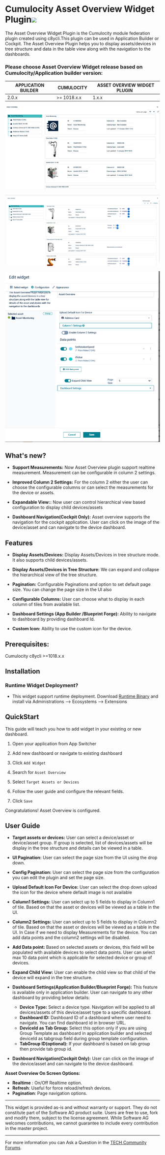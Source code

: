 # Cumulocity Asset Overview Widget Plugin[<img width="35" src="https://user-images.githubusercontent.com/32765455/211497905-561e9197-18b9-43d5-a023-071d3635f4eb.png"/>](https://github.com/SoftwareAG/Cumulocity-Asset-overview-plugin/releases/download/1.1.2/sag-ps-pkg-asset-overview-1.1.2.zip)

The Asset Overview Widget Plugin is the Cumulocity module federation plugin created using c8ycli.This plugin can be used in Application Builder or Cockpit. The Asset Overview Plugin helps you to display assets/devices in tree structure and data in the table view along with the navigation to the dashboards.


### Please choose Asset Overview Widget release based on Cumulocity/Application builder version:


|APPLICATION BUILDER&nbsp;|&nbsp;CUMULOCITY&nbsp;|&nbsp;ASSET OVERVIEW WIDGET PLUGIN&nbsp;|
|--------------------|------------|-----------------------------|
| 2.0.x              | >= 1018.x.x| 1.x.x                       |


<kbd>![Asset-Overview](assets/overview.PNG) </kbd>

<kbd>![Asset-Overview-New](assets/assetoverviewnew.PNG)</kbd>

<kbd>![Asset-Overview-Config](assets/config1.PNG) </kbd>

## What's new?

*  **Support Measurements:** Now Asset Overview plugin support realtime measurement. Measurement can be configurable in column 2 settings.

*  **Improved Column 2 Settings:** For the column 2 either the user can choose the configurable columns or can select the measurements for the device or assets.

*  **Expandable View::** Now user can control hierarchical view based configuration to display child devices/assets

*  **Dashboard Navigation(Cockpit Only):** Asset overview supports the navigation for the cockpit application. User can click on the image of the device/asset and can navigate to the device dashboard.


## Features

*  **Display Assets/Devices:** Display Assets/Devices in tree structure mode. It also supports child devices/assets.

*  **Display Assets/Devices in Tree Structure:** We can expand and collapse the hierarchical view of the tree structure.

*  **Pagination:** Configurable Paginations and option to set default page size. You can change the page size in the UI also
     
*  **Configurable Columns:** User can choose what to display in each column of tiles from available list.

*  **Dashboard Settings (App Builder /Blueprint Forge):** Ability to navigate to dashboard by providing dashboard Id.

*  **Custom Icon:** Ability to use the custom icon for the device.



## Prerequisites:
   Cumulocity c8ycli >=1018.x.x
   

## Installation

### Runtime Widget Deployment?

* This widget support runtime deployment. Download [Runtime Binary](https://github.com/SoftwareAG/Cumulocity-Asset-overview-plugin/releases/download/1.1.2/sag-ps-pkg-asset-overview-1.1.2.zip) and install via Administrations --> Ecosystems  --> Extensions

## QuickStart

This guide will teach you how to add widget in your existing or new dashboard.

1. Open your application from App Switcher

2. Add new dashboard or navigate to existing dashboard

3. Click `Add Widget`

4. Search for `Asset Overview`

5. Select `Target Assets or Devices`

6. Follow the user guide and configure the relevant fields.

7. Click `Save`

Congratulations! Asset Overview is configured.

## User Guide

 *  **Target assets or devices:** User can select a device/asset or device/asset group. If group is selected, list of devices/assets will be display in the tree structure and details can be viewed in a table.
*  **UI Pagination:** User can select the page size from the UI using the drop down.
*  **Config Pagination:** User can select the page size from the configuration you can edit the plugin and set the page size.
*   **Upload Default Icon For Device:** User can select the drop down upload the icon for the device where default image is not available
*  **Column1 Settings:** User can select up to 5 fields to display in Column1 of tile. Based on that the asset or devices will be viewed as a table in the UI.
*  **Column2 Settings:** User can select up to 5 fields to display in Column2 of tile. Based on that the asset or devices will be viewed as a table in the UI. In Case if we need to display Measurements for the device. You can add data points and the column2 settings will be disabled.
*  **Add Data point:** Based on selected assets or devices, this field will be populated with available devices to select data points. User can select max 10 data point which is applicable for selected device or group of devices.
*  **Expand Child View:** User can enable the child view so that child of the device will expand in the tree structure.

*  **Dashboard Settings(Application Builder/Blueprint Forge):** This feature is available only in application builder. User can navigate to any other dashboard by providing below details:
    * **Device Type:** Select a device type. Navigation will be applied to all devices/assets of this device/asset type to a specific dashboard.
    * **Dashboard ID:** Dashboard ID of a dashboard where user need to navigate. You can find dashboard id in browser URL.
    * **DeviceId as Tab Group:** Select this option only if you are using Group Template as dashboard in application builder and selected deviceId as tabgroup field during group template configuration.
    * **TabGroup ID(optional):** If your dashboard is based on tab group then provide tab group id.

*  **Dashboard Navigation(Cockpit Only):** User can click on the image of the device/asset and can navigate to the device dashboard.

**Asset Overview On Screen Options:**

-   **Realtime** : On/Off Realtime option.
-   **Refresh**: Useful for force reload/refresh devices.
-   **Pagination**: Page navigation options.

---------------------------------

This widget is provided as-is and without warranty or support. They do not constitute part of the Software AG product suite. Users are free to use, fork and modify them, subject to the license agreement. While Software AG welcomes contributions, we cannot guarantee to include every contribution in the master project.
_____________________
For more information you can Ask a Question in the [TECH Community Forums](https://tech.forums.softwareag.com/tag/Cumulocity-IoT).
